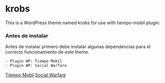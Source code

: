 # krobs
This is a WordPress theme named krobs for use with tiempo-mobil plugin.

### Antes de instalar

Antes de instalar primero debe instalar algunas dependencias para el correcto funcionamiento de este theme.

    - Plugin WP: Tiempo Mobil
    - Plugin WP: Social Warfare

[Tiempo Mobil](https://github.com/Devexnuy/tiempo-mobil)
[Social Warfare](https://rup.wordpress.org/plugins/social-warfare/)
